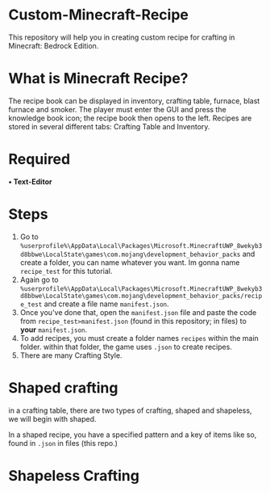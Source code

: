 # Custom-Minecraft-Recipe
This repository will help you in creating custom recipe for crafting in Minecraft: Bedrock Edition.
# What is Minecraft Recipe?
The recipe book can be displayed in inventory, crafting table, furnace, blast furnace and smoker. The player must enter the GUI and press the knowledge book icon; the recipe book then opens to the left. Recipes are stored in several different tabs: Crafting Table and Inventory.
# Required
**• Text-Editor**
# Steps 
1. Go to ``%userprofile%\AppData\Local\Packages\Microsoft.MinecraftUWP_8wekyb3d8bbwe\LocalState\games\com.mojang\development_behavior_packs`` and create a folder, you can name whatever you want. Im gonna name ``recipe_test`` for this tutorial.
2. Again go to ``%userprofile%\AppData\Local\Packages\Microsoft.MinecraftUWP_8wekyb3d8bbwe\LocalState\games\com.mojang\development_behavior_packs/recipe_test`` and create a file name ``manifest.json``.
3. Once you've done that, open the ``manifest.json`` file and paste the code from ``recipe_test>manifest.json`` (found in this repository; in files) to **your** ``manifest.json``.
4. To add recipes, you must create a folder names ``recipes`` within the main folder. within that folder, the game uses ``.json`` to create recipes. 
5. There are many Crafting Style. 
# Shaped crafting
in a crafting table, there are two types of crafting, shaped and shapeless, we will begin with shaped.

In a shaped recipe, you have a specified pattern and a key of items like so, found in ``.json`` in files (this repo.)

# Shapeless Crafting
